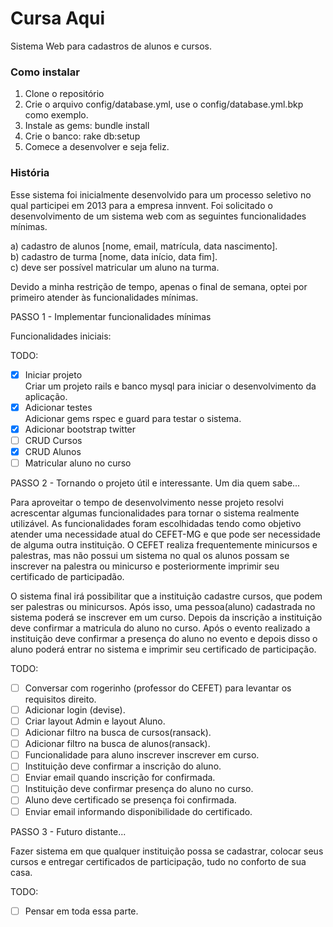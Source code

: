 Cursa Aqui
========

Sistema Web para cadastros de alunos e cursos.

### Como instalar

1. Clone o repositório
2. Crie o arquivo config/database.yml, use o config/database.yml.bkp como exemplo.
3. Instale as gems: bundle install
4. Crie o banco: rake db:setup
5. Comece a desenvolver e seja feliz.

### História

Esse sistema foi inicialmente desenvolvido para um processo seletivo no qual participei em 2013 para a empresa innvent.
Foi solicitado o desenvolvimento de um sistema web com as seguintes funcionalidades mínimas.

a) cadastro de alunos [nome, email, matrícula, data nascimento].<br>
b) cadastro de turma [nome, data início, data fim].<br>
c) deve ser possível matricular um aluno na turma.<br>

Devido a minha restrição de tempo, apenas o final de semana, optei por primeiro atender às funcionalidades mínimas.

PASSO 1 - Implementar funcionalidades mínimas

Funcionalidades iniciais:

TODO:
- [x] Iniciar projeto <br>
  Criar um projeto rails e banco mysql para iniciar o desenvolvimento da  aplicação.
- [x] Adicionar testes <br>
  Adicionar gems rspec e guard para testar o sistema.
- [x] Adicionar bootstrap twitter
- [ ] CRUD Cursos
- [x] CRUD Alunos
- [ ] Matricular aluno no curso

PASSO 2 - Tornando o projeto útil e interessante.
Um dia quem sabe...

Para aproveitar o tempo de desenvolvimento nesse projeto resolvi acrescentar algumas funcionalidades para tornar o sistema realmente utilizável. 
As funcionalidades foram escolhidadas tendo como objetivo atender uma necessidade atual do CEFET-MG e que pode ser necessidade de alguma outra instituição.
O CEFET realiza frequentemente minicursos e palestras, mas não possui um sistema no qual os alunos possam se inscrever na palestra ou minicurso e posteriormente imprimir seu certificado de participadão.

O sistema final irá possibilitar que a instituição cadastre cursos, que podem ser palestras ou minicursos.
Após isso, uma pessoa(aluno) cadastrada no sistema poderá se inscrever em um curso.
Depois da inscrição a instituição deve confirmar a matricula do aluno no curso.
Após o evento realizado a instituição deve confirmar a presença do aluno no evento e depois disso o aluno poderá entrar no sistema e imprimir seu certificado de participação.

TODO:
- [ ] Conversar com rogerinho (professor do CEFET) para levantar os requisitos direito.
- [ ] Adicionar login (devise).
- [ ] Criar layout Admin e layout Aluno.
- [ ] Adicionar filtro na busca de cursos(ransack).
- [ ] Adicionar filtro na busca de alunos(ransack).
- [ ] Funcionalidade para aluno inscrever inscrever em curso.
- [ ] Instituição deve confirmar a inscrição do aluno.
- [ ] Enviar email quando inscrição for confirmada.
- [ ] Instituição deve confirmar presença do aluno no curso.
- [ ] Aluno deve certificado se presença foi confirmada.
- [ ] Enviar email informando disponibilidade do certificado.

PASSO 3 - Futuro distante...

Fazer sistema em que qualquer instituição possa se cadastrar, colocar seus cursos e entregar certificados de participação, tudo no conforto de sua casa.

TODO:
- [ ] Pensar em toda essa parte.

